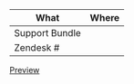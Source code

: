| What           | Where                                              |
|----------------|----------------------------------------------------|
| Support Bundle | [](https://enterprise-bundles.github.com/bundles/) |
| Zendesk #      | [](https://github.zendesk.com/agent/tickets/)      |


[Preview](https://github.com/github/helphub-knowledge-base/blob/<branch>/premium/health-checks/<year>/<filename>.md)
